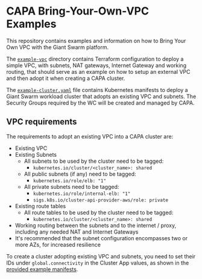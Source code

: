 # CAPA Bring-Your-Own-VPC Examples

This repository contains examples and information on how to Bring Your Own VPC with the Giant Swarm platform.

The [`example-vpc`](./example-vpc/) directory contains Terraform configuration to deploy a simple VPC, with subnets, NAT gateways, Internet Gateway and working routing, that should serve as an example on how to setup an external VPC and then adopt it when creating a CAPA cluster.

The [`example-cluster.yaml`](./example-cluster.yaml) file contains Kubernetes manifests to deploy a Giant Swarm workload cluster that adopts an existing VPC and subnets. The Security Groups required by the WC will be created and managed by CAPA.

## VPC requirements

The requirements to adopt an existing VPC into a CAPA cluster are:

- Existing VPC
- Existing Subnets
  - All subnets to be used by the cluster need to be tagged:
    - `kubernetes.io/cluster/<cluster_name>: shared`
  - All public subnets (if any) need to be tagged:
    - `kubernetes.io/role/elb: "1"`
  - All private subnets need to be tagged:
    - `kubernetes.io/role/internal-elb: "1"`
    - `sigs.k8s.io/cluster-api-provider-aws/role: private`
- Existing route tables
  - All route tables to be used by the cluster need to be tagged:
    - `kubernetes.io/cluster/<cluster_name>: shared`
- Working routing between the subnets and to the internet / proxy, including any needed NAT and Internet Gateways
- It's recommended that the subnet configuration encompasses two or more AZs, for increased resilience

To create a cluster adopting existing VPC and subnets, you need to set their IDs under `global.connectivity` in the Cluster App values, as shown in the [provided example manifests](./example-cluster.yaml).

